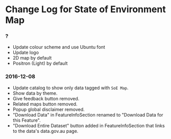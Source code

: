 Change Log for State of Environment Map
=======================================

### ?

* Update colour scheme and use Ubuntu font
* Update logo
* 2D map by default
* Positron (Light) by default

### 2016-12-08

* Update catalog to show only data tagged with `SoE Map`.
* Show data by theme.
* Give feedback button removed.
* Related maps button removed.
* Popup global disclaimer removed.
* "Download Data" in FeatureInfoSection renamed to "Download Data for this Feature".
* "Download Entire Dataset" button added in FeatureInfoSection that links to the data's data.gov.au page.
